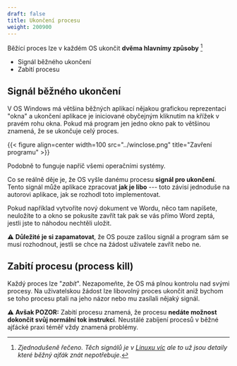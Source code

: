 ```yaml
---
draft: false
title: Ukončení procesu
weight: 200900
---
```


Běžící proces lze v každém OS ukončit **dvěma hlavnímy způsoby** [^k]

- Signál běžného ukončení
- Zabití procesu

## Signál běžného ukončení

V OS Windows má většina běžných aplikací nějakou grafickou reprezentaci "okna" a ukončení aplikace je iniciované obyčejným kliknutím na křížek v pravém rohu okna. Pokud má program jen jedno okno pak to většinou znamená, že se ukončuje celý proces.

{{< figure align=center width=100 src="../winclose.png" title="Zavření programu" >}}

Podobně to funguje napříč všemi operačními systémy.

Co se reálně děje je, že OS vyšle danému procesu **signál pro ukončení**. Tento signál může aplikace zpracovat **jak je libo** --- toto závisí jednoduše na autorovi aplikace, jak se rozhodl toto implementovat.

Pokud například vytvoříte nový dokument ve Wordu, něco tam napíšete, neuložíte to a okno se pokusíte zavřít tak pak se vás přímo Word zeptá, jestli jste to náhodou nechtěli uložit.

⚠️ **Důležité je si zapamatovat**, že OS pouze zašlou signál a program sám se musí rozhodnout, jestli se chce na žádost uživatele zavřít nebo ne.

## Zabití procesu (process kill)

Každý proces lze "*zabít*". Nezapomeňte, že OS má plnou kontrolu nad svými procesy. Na uživatelskou žádost lze libovolný proces ukončit aniž bychom se toho procesu ptali na jeho názor nebo mu zasílali nějaký signál.

⚠️ **Avšak POZOR:** Zabití procesu znamená, že procesu **nedáte možnost dokončit svůj normální tok instrukcí**. Neustálé zabíjení procesů v běžné ajťácké praxi téměř vždy znamená problémy. 

[^k]: *Zjednodušeně řečeno. Těch signálů je v [Linuxu víc](https://www.gnu.org/software/libc/manual/html_node/Termination-Signals.html) ale to už jsou detaily které běžný ajťák znát nepotřebuje.*